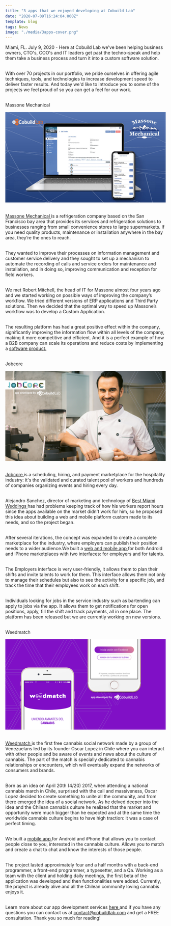 ```yaml
---
title: "3 apps that we enjoyed developing at Cobuild Lab"
date: "2020-07-09T16:24:04.000Z"
template: blog
tags: News
image: "./media/3apps-cover.png"
---
```


Miami, FL. July 9, 2020 - Here at Cobuild Lab we've been helping business owners, CTO's, COO's and IT leaders get past the techno-speak and help them take a business process and turn it into a custom software solution. <br> </br>

With over 70 projects in our portfolio, we pride ourselves in offering agile techniques, tools, and technologies to increase development speed to deliver faster results. And today we'd like to introduce you to some of the projects we feel proud of so you can get a feel for our work.  <br> </br>

<title-3 align="centered"> Massone Mechanical  </title-3> 

<img src="./media/3apps-massone.jpg"> <br> </br>

<a target="_blank" href="https://www.massonemechanical.com/">  Massone Mechanical </a> is a refrigeration company based on the San Francisco bay area that provides its services and refrigeration solutions to businesses ranging from small convenience stores to large supermarkets. If you need quality products, maintenance or installation anywhere in the bay area, they’re the ones to reach. <br> </br>

They wanted to improve their processes on information management and customer service delivery and they sought to set up a mechanism to automate the recording of calls and service orders for maintenance and installation, and in doing so, improving communication and reception for field workers.  <br> </br> 

We met Robert Mitchell, the head of IT for Massone almost four years ago and we started working on possible ways of improving the company’s workflow. We tried different versions of ERP applications and Third Party solutions. Then we decided that the optimal way to speed up Massone’s workflow was to develop a Custom Application. <br> </br>

The resulting platform has had a great positive effect within the company, significantly improving the information flow within all levels of the company, making it more competitive and efficient. And it is a perfect example of how a B2B company can scale its operations and reduce costs by implementing a <a target="_blank" href="https://cobuildlab.com/blog/identifying-opportunities-to-create-a-software-product/">  software product. </a>  <br> </br>

<title-3 align="centered"> Jobcore </title-3> 

<img src="./media/3apps-jobcore.png"> <br> </br>

<a target="_blank" href="https://www.jobcore.co/">  Jobcore </a> is a scheduling, hiring, and payment marketplace for the hospitality industry: it's the validated and curated talent pool of workers and hundreds of companies organizing events and hiring every day. <br> </br>

Alejandro Sanchez,  director of marketing and technology of <a target="_blank" href="https://bestmiamiweddings.com/?gclid=CjwKCAjwr8zoBRA0EiwANmvpYEvMKSx01ODW0kTooBv-sSfNwl6ODH0OKORoHKnIA_lRbOsE-UM8JRoCP7IQAvD_BwE">  Best Miami Weddings </a> has had problems keeping track of how his workers report hours since the apps available on the market didn't work for him, so he proposed this idea about building a web and mobile platform custom made to its needs, and so the project began. <br> </br>

After several iterations, the concept was expanded to create a complete marketplace for the industry, where employers can publish their position needs to a wider audience.We built  a <a target="_blank" href="https://cobuildlab.com/blog/mobile-apps-web-apps-or-cross-platform-what%E2%80%99s-the-best-for-my-small-business/amp/">  web and mobile app </a> for both Android and iPhone marketplaces with two interfaces: for employers and for talents. <br> </br>

The Employers interface is very user-friendly, it allows them to plan their shifts and invite talents to work for them. This interface allows them not only to manage their schedules but also to see the activity for a specific job, and track the time that their employees work on each shift. <br> </br>

Individuals looking for jobs in the service industry such as bartending can apply to jobs via the app. It allows them to get notifications for open positions, apply, fill the shift and track payments, all in one place.  The platform has been released but we are currently working on new versions. <br> </br>

<title-3 align="centered"> Weedmatch </title-3> 

<img src="./media/3apps-weedmatch.png"> <br> </br>

<a target="_blank" href="https://weedmatch.cl/">  Weedmatch </a> is the first free cannabis social network made by a group of Venezuelans led by its founder Oscar Lopez in Chile where you can interact with other people and be aware of events and news about the culture of cannabis. The part of the match is specially dedicated to cannabis relationships or encounters, which will eventually expand the networks of consumers and brands. <br> </br>

Born as an idea on April 20th (4/20) 2017, when attending a national cannabis march in Chile, surprised with the call and massiveness, Oscar Lopez decided to create something to unite all the community, and from there emerged the idea of a social network. As he delved deeper into the idea and the Chilean cannabis culture he realized that the market and opportunity were much bigger than he expected and at the same time the worldwide cannabis culture begins to have high traction: it was a case of perfect timing. <br> </br>

We built a <a target="_blank" href="https://cobuildlab.com/apps-development-graphic/">  mobile app </a> for  Android and iPhone that allows you to contact people close to you, interested in the cannabis culture. Allows you to match and create a chat to chat and know the interests of those people. <br> </br>

The project lasted approximately four and a half months with a back-end programmer, a front-end programmer, a typesetter, and a Qa. Working as a team with the client and holding daily meetings, the first beta of the application was developed and then functionalities were added. Currently, the project is already alive and all the Chilean community loving cannabis enjoys it. <br> </br>

Learn more about our app development services <a target="_blank" href="https://cobuildlab.com/2020">  here </a> and if you have any questions you can contact us at contact@cobuildlab.com and get a FREE consultation. Thank you so much for reading!
